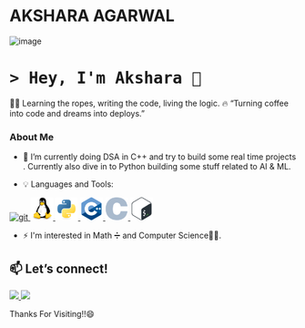 # AKSHARA AGARWAL
![image](https://github.com/user-attachments/assets/ec04a5e6-7965-423d-8c00-ad2107f3b55f)

# <samp>&gt; Hey, I'm Akshara 👋
👩‍💻 Learning the ropes, writing the code, living the logic.
🔥 “Turning coffee into code and dreams into deploys.”

### About Me
- 🔭 I’m currently doing DSA in C++ and try to build some real time projects . Currently also dive in to Python building some stuff related to AI & ML.
<!-- - 💡 Programming languages I know: Python<img height=20 src="https://raw.githubusercontent.com/github/explore/80688e429a7d4ef2fca1e82350fe8e3517d3494d/topics/python/python.png"> | JavaScript <img height=20 src="https://raw.githubusercontent.com/github/explore/80688e429a7d4ef2fca1e82350fe8e3517d3494d/topics/javascript/javascript.png"> | HTML<img height=20 src="https://raw.githubusercontent.com/github/explore/80688e429a7d4ef2fca1e82350fe8e3517d3494d/topics/html/html.png">. -->
- 💡 Languages and Tools:
<p align="left">
    <a href="https://git-scm.com/" target="_blank" rel="noreferrer"> <img
            src="https://www.vectorlogo.zone/logos/git-scm/git-scm-icon.svg" alt="git" width="40" height="40" /> </a>
    <a href="https://www.linux.org/" target="_blank" rel="noreferrer"> <img
            src="https://raw.githubusercontent.com/devicons/devicon/master/icons/linux/linux-original.svg" alt="linux"
            width="40" height="40" /> </a>
    <a href="https://www.python.org" target="_blank" rel="noreferrer"> <img
            src="https://raw.githubusercontent.com/devicons/devicon/master/icons/python/python-original.svg" alt="python"
            width="40" height="40" /> </a>
    <a href="https://isocpp.org/" target="_blank" rel="noreferrer"> <img
            src="https://raw.githubusercontent.com/devicons/devicon/master/icons/cplusplus/cplusplus-original.svg" alt="cplusplus"
            width="40" height="40" /> </a>
    <a href="https://en.wikipedia.org/wiki/C_(programming_language)" target="_blank" rel="noreferrer"> <img
            src="https://raw.githubusercontent.com/devicons/devicon/master/icons/c/c-original.svg" alt="c"
            width="40" height="40" /> </a>
    <a href="https://www.gnu.org/software/bash/" target="_blank" rel="noreferrer"> <img
            src="https://raw.githubusercontent.com/devicons/devicon/master/icons/bash/bash-original.svg" alt="bash"
            width="40" height="40" /> </a>
</p>


<!-- - 🌱 Currently learning Rust <img height=20 src="https://github.com/rust-lang/rust-artwork/blob/master/logo/rust-logo-128x128.png">. -->
- ⚡ I'm interested in Math ➗ and Computer Science👩‍💻.
## 📫 Let’s connect!
<p align="left">
  <a href="mailto:upanshimittal7@gmail.com" target="_blank">
    <img src="https://img.shields.io/badge/Gmail-D14836?style=for-the-badge&logo=gmail&logoColor=white"/>
  </a>
  <a href="https://www.linkedin.com/in/upanshi-mittal-498213320/" target="_blank">
    <img src="https://img.shields.io/badge/LinkedIn-0077B5?style=for-the-badge&logo=linkedin&logoColor=white"/>
  </a>
</p>

    
Thanks For Visiting!!😄
